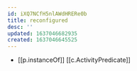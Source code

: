 ```yaml
---
id: iXQ7NCfH5nlAWdHRERe0b
title: reconfigured
desc: ''
updated: 1637046682935
created: 1637046645525
---
```


- [[p.instanceOf]] [[c.ActivityPredicate]]
